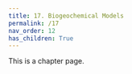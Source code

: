 ```yaml
---
title: 17. Biogeochemical Models
permalink: /17
nav_order: 12
has_children: True
---
```


This is a chapter page.
